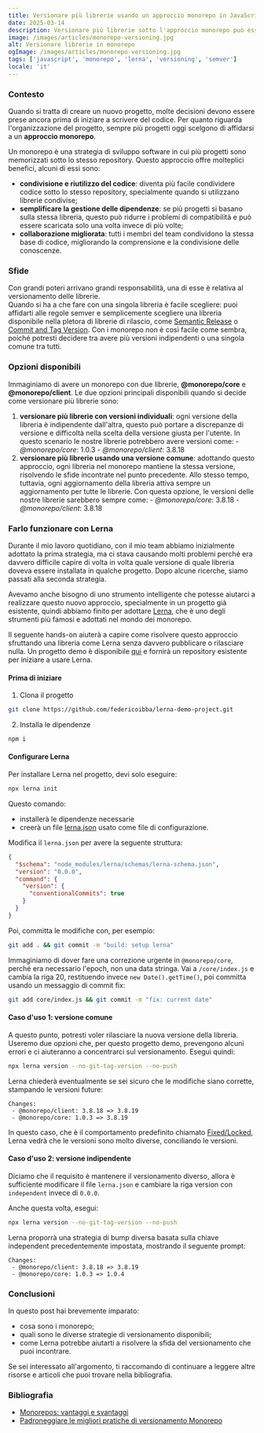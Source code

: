 ```yaml
---
title: Versionare più librerie usando un approccio monorepo in JavaScript
date: 2025-03-14
description: Versionare più librerie sotto l'approccio monorepo può essere complicato, vediamo come affrontare il problema.
image: /images/articles/monorepo-versioning.jpg
alt: Versionare librerie in monorepo
ogImage: /images/articles/monorepo-versioning.jpg
tags: ['javascript', 'monorepo', 'lerna', 'versioning', 'semver']
locale: 'it'
---
```


### Contesto

Quando si tratta di creare un nuovo progetto, molte decisioni devono essere prese ancora prima di iniziare a scrivere del codice. Per quanto riguarda l'organizzazione del progetto, sempre più progetti oggi scelgono di affidarsi a un **approccio monorepo**.

Un monorepo è una strategia di sviluppo software in cui più progetti sono memorizzati sotto lo stesso repository. Questo approccio offre molteplici benefici, alcuni di essi sono:

- **condivisione e riutilizzo del codice**: diventa più facile condividere codice sotto lo stesso repository, specialmente quando si utilizzano librerie condivise;
- **semplificare la gestione delle dipendenze**: se più progetti si basano sulla stessa libreria, questo può ridurre i problemi di compatibilità e può essere scaricata solo una volta invece di più volte;
- **collaborazione migliorata**: tutti i membri del team condividono la stessa base di codice, migliorando la comprensione e la condivisione delle conoscenze.

### Sfide

Con grandi poteri arrivano grandi responsabilità, una di esse è relativa al versionamento delle librerie.  
Quando si ha a che fare con una singola libreria è facile scegliere: puoi affidarti alle regole semver e semplicemente scegliere una libreria disponibile nella pletora di librerie di rilascio, come <a href="https://github.com/semantic-release/semantic-release" target="_blank">Semantic Release</a> o <a href="https://github.com/absolute-version/commit-and-tag-version" target="_blank">Commit and Tag Version</a>.
Con i monorepo non è così facile come sembra, poiché potresti decidere tra avere più versioni indipendenti o una singola comune tra tutti.

### Opzioni disponibili

Immaginiamo di avere un monorepo con due librerie, **@monorepo/core** e **@monorepo/client**. Le due opzioni principali disponibili quando si decide come versionare più librerie sono:

1. **versionare più librerie con versioni individuali**: ogni versione della libreria è indipendente dall'altra, questo può portare a discrepanze di versione e difficoltà
   nella scelta della versione giusta per l'utente. In questo scenario le nostre librerie potrebbero avere versioni come: - _@monorepo/core_: 1.0.3 - _@monorepo/client_: 3.8.18
2. **versionare più librerie usando una versione comune**: adottando questo approccio, ogni libreria nel monorepo mantiene la stessa versione, risolvendo le
   sfide incontrate nel punto precedente. Allo stesso tempo, tuttavia, ogni aggiornamento della libreria attiva sempre un aggiornamento per tutte le librerie. Con questa opzione, le versioni delle nostre librerie sarebbero sempre come: - _@monorepo/core_: 3.8.18 - _@monorepo/client_: 3.8.18

### Farlo funzionare con Lerna

Durante il mio lavoro quotidiano, con il mio team abbiamo inizialmente adottato la prima strategia, ma ci stava causando molti problemi perché era davvero difficile capire di volta in volta quale versione di quale libreria doveva essere installata in qualche progetto.
Dopo alcune ricerche, siamo passati alla seconda strategia.

Avevamo anche bisogno di uno strumento intelligente che potesse aiutarci a realizzare questo nuovo approccio, specialmente in un progetto già esistente, quindi abbiamo finito per adottare <a href="https://lerna.js.org/" target="_blank">Lerna</a>,
che è uno degli strumenti più famosi e adottati nel mondo dei monorepo.

Il seguente hands-on aiuterà a capire come risolvere questo approccio sfruttando una libreria come Lerna senza davvero pubblicare o rilasciare nulla. Un progetto demo è disponibile <a href="https://github.com/federicoibba/lerna-demo-project" target="_blank">qui</a> e fornirà un repository esistente per iniziare a usare Lerna.

#### Prima di iniziare

1. Clona il progetto

```bash
git clone https://github.com/federicoibba/lerna-demo-project.git
```

2. Installa le dipendenze

```bash
npm i
```

#### Configurare Lerna

Per installare Lerna nel progetto, devi solo eseguire:

```bash
npx lerna init
```

Questo comando:

- installerà le dipendenze necessarie
- creerà un file [lerna.json](https://lerna.js.org/docs/api-reference/configuration) usato come file di configurazione.

Modifica il `lerna.json` per avere la seguente struttura:

```json [lerna.json]
{
  "$schema": "node_modules/lerna/schemas/lerna-schema.json",
  "version": "0.0.0",
  "command": {
    "version": {
      "conventionalCommits": true
    }
  }
}
```

Poi, committa le modifiche con, per esempio:

```bash
git add . && git commit -m "build: setup lerna"
```

Immaginiamo di dover fare una correzione urgente in `@monorepo/core`, perché era necessario l'epoch, non una data stringa.
Vai a `/core/index.js` e cambia la riga 20, restituendo invece `new Date().getTime()`, poi committa usando un messaggio di commit fix:

```bash
git add core/index.js && git commit -m "fix: current date"
```

#### Caso d'uso 1: versione comune

A questo punto, potresti voler rilasciare la nuova versione della libreria.
Useremo due opzioni che, per questo progetto demo, prevengono alcuni errori e ci aiuteranno a concentrarci sul versionamento. Esegui quindi:

```bash
npx lerna version --no-git-tag-version --no-push
```

Lerna chiederà eventualmente se sei sicuro che le modifiche siano corrette, stampando le versioni future:

```
Changes:
 - @monorepo/client: 3.8.18 => 3.8.19
 - @monorepo/core: 1.0.3 => 3.8.19
```

In questo caso, che è il comportamento predefinito chiamato [Fixed/Locked](https://lerna.js.org/docs/features/version-and-publish#fixedlocked-mode-default), Lerna vedrà che le versioni sono molto diverse, conciliando le versioni.

#### Caso d'uso 2: versione indipendente

Diciamo che il requisito è mantenere il versionamento diverso, allora è sufficiente modificare il file `lerna.json` e cambiare la riga version con `independent` invece di `0.0.0`.

Anche questa volta, esegui:

```bash
npx lerna version --no-git-tag-version --no-push
```

Lerna proporrà una strategia di bump diversa basata sulla chiave independent precedentemente impostata, mostrando il seguente prompt:

```
Changes:
 - @monorepo/client: 3.8.18 => 3.8.19
 - @monorepo/core: 1.0.3 => 1.0.4
```

### Conclusioni

In questo post hai brevemente imparato:

- cosa sono i monorepo;
- quali sono le diverse strategie di versionamento disponibili;
- come Lerna potrebbe aiutarti a risolvere la sfida del versionamento che puoi incontrare.

Se sei interessato all'argomento, ti raccomando di continuare a leggere altre risorse e articoli che puoi trovare nella bibliografia.

### Bibliografia

- <a href="https://medium.com/@alessandro.traversi/monorepos-advantages-and-disadvantages-233c1b7146c2" target="_blank">Monorepos: vantaggi e svantaggi</a>
- <a href="https://amarchenko.dev/blog/2023-09-26-versioning/" target="_blank">Padroneggiare le migliori pratiche di versionamento Monorepo</a>